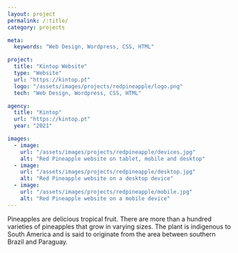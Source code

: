```yaml
---
layout: project
permalink: /:title/
category: projects

meta:
  keywords: "Web Design, Wordpress, CSS, HTML"

project:
  title: "Kintop Website"
  type: "Website"
  url: "https://kintop.pt"
  logo: "/assets/images/projects/redpineapple/logo.png"
  tech: "Web Design, Wordpress, CSS, HTML"

agency:
  title: "Kintop"
  url: "https://kintop.pt"
  year: "2021"

images:
  - image:
    url: "/assets/images/projects/redpineapple/devices.jpg"
    alt: "Red Pineapple website on tablet, mobile and desktop"
  - image:
    url: "/assets/images/projects/redpineapple/desktop.jpg"
    alt: "Red Pineapple website on a desktop device"
  - image:
    url: "/assets/images/projects/redpineapple/mobile.jpg"
    alt: "Red Pineapple website on a mobile device"
---
```

<p>Pineapples are delicious tropical fruit. There are more than a hundred varieties of pineapples that grow in varying sizes. The plant is indigenous to South America and is said to originate from the area between southern Brazil and Paraguay.</p>
